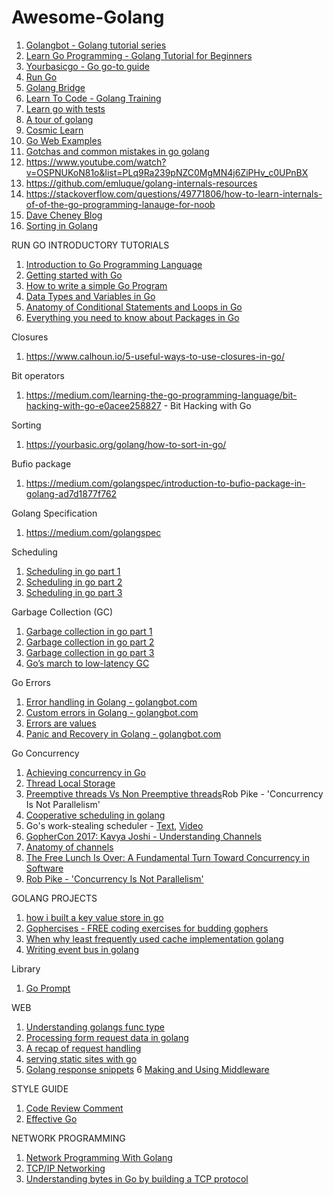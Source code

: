 # Awesome-Golang


1.  <a href="https://golangbot.com/learn-golang-series/">Golangbot - Golang tutorial series</a>
2.  <a href="https://www.youtube.com/watch?v=YS4e4q9oBaU">Learn Go Programming - Golang Tutorial for Beginners</a>
3.  <a href="https://yourbasic.org/golang/">Yourbasicgo - Go go-to guide</a>
4.  <a href="https://medium.com/rungo">Run Go</a>
5.  <a href="https://forum.golangbridge.org/"> Golang Bridge</a>
6.  <a href="https://www.youtube.com/playlist?list=PLSak_q1UXfPrI6D67NF8ajfeJ6f7MH83S">Learn To Code - Golang Training</a>
8.  <a href="https://github.com/quii/learn-go-with-tests">Learn go with tests</a>
9.  <a href="https://tour.golang.org">A tour of golang</a>
10. <a href="https://www.cosmiclearn.com/go">Cosmic Learn</a>
11. <a href="https://gowebexamples.com/">Go Web Examples</a>
12. <a href="http://devs.cloudimmunity.com/gotchas-and-common-mistakes-in-go-golang/index.html">Gotchas and common mistakes in go golang</a>
13. https://www.youtube.com/watch?v=OSPNUKoN81o&list=PLq9Ra239pNZC0MgMN4j6ZiPHv_c0UPnBX
14. https://github.com/emluque/golang-internals-resources
15. https://stackoverflow.com/questions/49771806/how-to-learn-internals-of-of-the-go-programming-lanauge-for-noob
16. <a href="https://dave.cheney.net/"> Dave Cheney Blog</a>
17. <a href="https://www.golangprograms.com/golang/sort-reverse-search-functions/">Sorting in Golang</a>

RUN GO INTRODUCTORY TUTORIALS
  1.  <a href="https://medium.com/rungo/introduction-to-go-programming-language-golang-89d16ca72bbf">Introduction to Go Programming Language</a>
  2.  <a href="https://medium.com/rungo/working-in-go-workspace-3b0576e0534a">Getting started with Go</a>
  3.  <a href="https://medium.com/rungo/how-to-write-a-simple-go-program-13fd104f3018">How to write a simple Go Program</a>
  4.  <a href="https://medium.com/rungo/variables-and-constants-in-go-programming-c715443fa788">Data Types and Variables in Go</a>
  5.  <a href="https://medium.com/@thatisuday/anatomy-of-conditional-statements-and-loops-in-go-aa84352cc34d">Anatomy of Conditional Statements and Loops in Go</a>
  6.  <a href="https://medium.com/rungo/everything-you-need-to-know-about-packages-in-go-b8bac62b74cc">Everything you need to know about Packages in Go</a>


Closures
  1.  https://www.calhoun.io/5-useful-ways-to-use-closures-in-go/

Bit operators
  1.  https://medium.com/learning-the-go-programming-language/bit-hacking-with-go-e0acee258827 - Bit Hacking with Go

Sorting
  1.  https://yourbasic.org/golang/how-to-sort-in-go/
  
  
Bufio package
  1. https://medium.com/golangspec/introduction-to-bufio-package-in-golang-ad7d1877f762
  
 
Golang Specification
  1. https://medium.com/golangspec
 
Scheduling
  1. <a href="https://www.ardanlabs.com/blog/2018/08/scheduling-in-go-part1.html">Scheduling in go part 1</a>
  2. <a href="https://www.ardanlabs.com/blog/2018/08/scheduling-in-go-part2.html">Scheduling in go part 2</a>
  3. <a href="https://www.ardanlabs.com/blog/2018/12/scheduling-in-go-part3.html">Scheduling in go part 3</a>

Garbage Collection (GC)
  1.  <a href="https://www.ardanlabs.com/blog/2018/12/garbage-collection-in-go-part1-semantics.html">Garbage collection in go part 1</a>
  2.  <a href="https://www.ardanlabs.com/blog/2019/05/garbage-collection-in-go-part2-gctraces.html">Garbage collection in go part 2</a>
  3.  <a href="https://www.ardanlabs.com/blog/2019/07/garbage-collection-in-go-part3-gcpacing.html">Garbage collection in go part 3</a>
  4.  <a href="https://blog.twitch.tv/gos-march-to-low-latency-gc-a6fa96f06eb7">Go’s march to low-latency GC</a>
 
Go Errors
  1.  <a href="https://golangbot.com/error-handling/">Error handling in Golang - golangbot.com</a>
  2.  <a href="https://golangbot.com/custom-errors/">Custom errors in Golang - golangbot.com</a>
  3.  <a href="https://blog.golang.org/errors-are-values">Errors are values</a>
  4.  <a href="https://golangbot.com/panic-and-recover/">Panic and Recovery in Golang - golangbot.com</a>

Go Concurrency
  1.  <a href="https://medium.com/rungo/achieving-concurrency-in-go-3f84cbf870ca">Achieving concurrency in Go</a>
  2.  <a href="https://docs.microsoft.com/en-gb/windows/win32/procthread/thread-local-storage">Thread Local Storage</a>
  3.  <a href="https://stackoverflow.com/questions/4147221/preemptive-threads-vs-non-preemptive-threads">Preemptive threads Vs Non Preemptive threads</a>Rob Pike - 'Concurrency Is Not Parallelism'</a>
  4.  <a href="https://stackoverflow.com/questions/37469995/goroutines-are-cooperatively-scheduled-does-that-mean-that-goroutines-that-don">Cooperative scheduling in golang</a>
  5.  Go's work-stealing scheduler - <a href="https://rakyll.org/scheduler/">Text</a>, <a href="https://www.youtube.com/watch?v=Yx6FBsGNOp4">Video</a>
  6.  <a href="https://www.youtube.com/watch?v=KBZlN0izeiY">GopherCon 2017: Kavya Joshi - Understanding Channels</a>
  7.  <a href="https://medium.com/rungo/anatomy-of-channels-in-go-concurrency-in-go-1ec336086adb">Anatomy of channels</a>
  8.  <a href="http://www.gotw.ca/publications/concurrency-ddj.htm">The Free Lunch Is Over: A Fundamental Turn Toward Concurrency in Software</a>
  9.  <a href="https://www.youtube.com/watch?v=cN_DpYBzKso&list=PLdZWBCXtPDGEXtWbEYG7Ima1ex17oXJvB&index=6&t=0s">Rob Pike - 'Concurrency Is Not Parallelism'</a>
 
  
 GOLANG PROJECTS
  1.  <a href="https://medium.com/@naqvi.jafar91/how-i-built-a-key-value-store-in-go-bd89f68062a8">how i built a key value store in go</a>
  2.  <a href="https://gophercises.com/">Gophercises - FREE coding exercises for budding gophers</a>
  3.  <a href="https://ieftimov.com/post/when-why-least-frequently-used-cache-implementation-golang/">When why least frequently used cache implementation golang</a>
  4.  <a href="https://levelup.gitconnected.com/lets-write-a-simple-event-bus-in-go-79b9480d8997"> Writing event bus in golang</a>
 
 Library
  1.  <a href="https://github.com/c-bata/go-prompt">Go Prompt</a>
 
 WEB
  1.  <a href="https://www.integralist.co.uk/posts/understanding-golangs-func-type/">Understanding golangs func type</a>
  2.  <a href="https://medium.com/@edwardpie/processing-form-request-data-in-golang-2dff4c2441be"> Processing form request data in golang</a>
  3.  <a href="https://www.alexedwards.net/blog/a-recap-of-request-handling">A recap of request handling</a>
  4.  <a href="https://www.alexedwards.net/blog/serving-static-sites-with-go">serving static sites with go</a>
  5.  <a href="https://www.alexedwards.net/blog/golang-response-snippets">Golang response snippets</a>
  6   <a href="https://www.alexedwards.net/blog/making-and-using-middleware">Making and Using Middleware</a>

 STYLE GUIDE
  1.  <a href="https://github.com/golang/go/wiki/CodeReviewComments#gofmt"> Code Review Comment</a>
  2.  <a href="https://golang.org/doc/effective_go.html">Effective Go</a>
 
 NETWORK PROGRAMMING
 1.   <a href="https://tumregels.github.io/Network-Programming-with-Go/">Network Programming With Golang</a>
 2.   <a href="https://appliedgo.net/networking/">TCP/IP Networking</a>
 3.   <a href="https://ieftimov.com/post/understanding-bytes-golang-build-tcp-protocol/">Understanding bytes in Go by building a TCP protocol</a>

